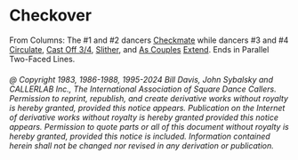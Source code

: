 
# Checkover

From Columns: The #1 and #2 dancers [Checkmate](../a2/checkmate.md) while
dancers #3 and #4 [Circulate](../b1/circulate.md), 
[Cast Off 3/4](../ms/cast_off_three_quarters.md), [Slither](../a2/slip.md), 
and [As Couples](../a1/as_couples.md) [Extend](../b2/extend.md).
Ends in Parallel Two-Faced Lines.

###### @ Copyright 1983, 1986-1988, 1995-2024 Bill Davis, John Sybalsky and CALLERLAB Inc., The International Association of Square Dance Callers. Permission to reprint, republish, and create derivative works without royalty is hereby granted, provided this notice appears. Publication on the Internet of derivative works without royalty is hereby granted provided this notice appears. Permission to quote parts or all of this document without royalty is hereby granted, provided this notice is included. Information contained herein shall not be changed nor revised in any derivation or publication.
